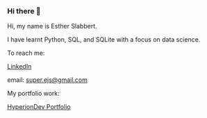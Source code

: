 ### Hi there 👋

<!--
**EstherSlabbert/EstherSlabbert** is a ✨ _special_ ✨ repository because its `README.md` (this file) appears on your GitHub profile.

Here are some ideas to get you started:

- 🔭 I’m currently working on ...
- 🌱 I’m currently learning ...
- 👯 I’m looking to collaborate on ...
- 🤔 I’m looking for help with ...
- 💬 Ask me about ...
- 📫 How to reach me: ...
- 😄 Pronouns: ...
- ⚡ Fun fact: ...
-->
Hi, my name is Esther Slabbert.

I have learnt Python, SQL, and SQLite with a focus on data science.

To reach me:


[LinkedIn](https://www.linkedin.com/in/esther-slabbert-b7a027255/)


email: super.ejs@gmail.com


My portfolio work:



[HyperionDev Portfolio](https://www.hyperiondev.com/portfolio/109716/)
